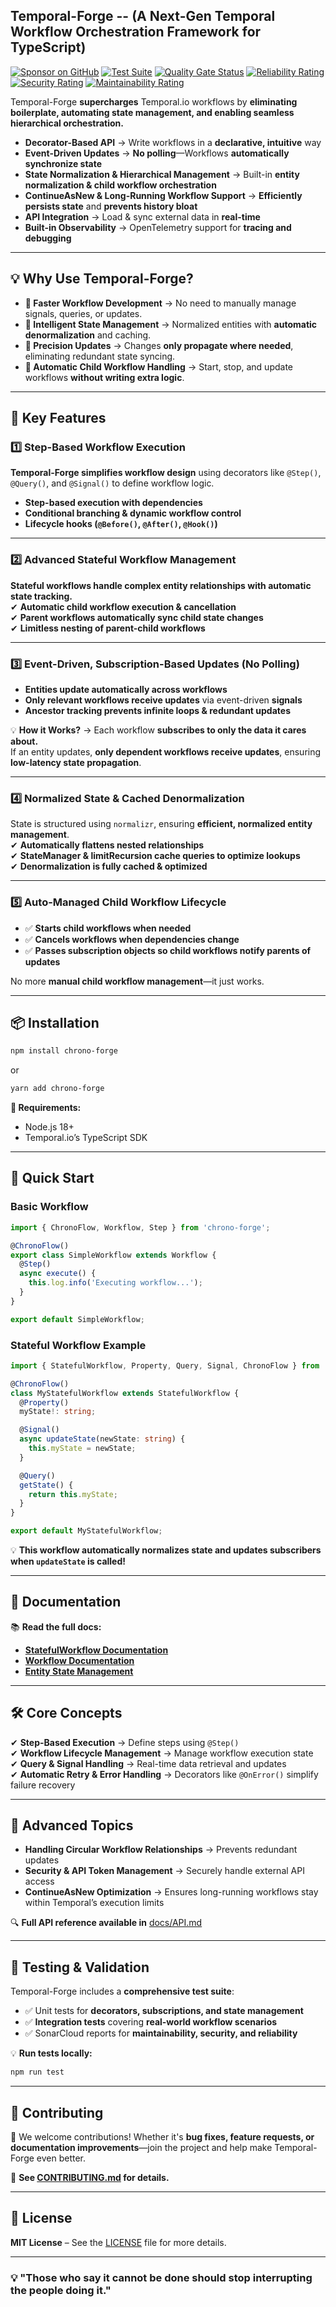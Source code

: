 ## Temporal-Forge -- (A Next-Gen Temporal Workflow Orchestration Framework for TypeScript)

 [![Sponsor on GitHub](https://img.shields.io/badge/Sponsor-♥-ff69b4)](https://github.com/sponsors/pilsy)   [![Test Suite](https://github.com/pilsy/chrono-forge/actions/workflows/run-tests.yml/badge.svg)](https://github.com/pilsy/chrono-forge/actions/workflows/run-tests.yml)   [![Quality Gate Status](https://sonarcloud.io/api/project_badges/measure?project=pilsy_chrono-forge&metric=alert_status)](https://sonarcloud.io/summary/new_code?id=pilsy_chrono-forge)   [![Reliability Rating](https://sonarcloud.io/api/project_badges/measure?project=pilsy_chrono-forge&metric=reliability_rating)](https://sonarcloud.io/summary/new_code?id=pilsy_chrono-forge)   [![Security Rating](https://sonarcloud.io/api/project_badges/measure?project=pilsy_chrono-forge&metric=security_rating)](https://sonarcloud.io/summary/new_code?id=pilsy_chrono-forge)   [![Maintainability Rating](https://sonarcloud.io/api/project_badges/measure?project=pilsy_chrono-forge&metric=sqale_rating)](https://sonarcloud.io/summary/new_code?id=pilsy_chrono-forge)  

Temporal-Forge **supercharges** Temporal.io workflows by **eliminating boilerplate, automating state management, and enabling seamless hierarchical orchestration.**  

- **Decorator-Based API** → Write workflows in a **declarative, intuitive** way  
- **Event-Driven Updates** → **No polling**—Workflows **automatically synchronize state**  
- **State Normalization & Hierarchical Management** → Built-in **entity normalization & child workflow orchestration**  
- **ContinueAsNew & Long-Running Workflow Support** → **Efficiently persists state** and **prevents history bloat**  
- **API Integration** → Load & sync external data in **real-time**  
- **Built-in Observability** → OpenTelemetry support for **tracing and debugging**  

---

## **💡 Why Use Temporal-Forge?**

- **🚀 Faster Workflow Development** → No need to manually manage signals, queries, or updates.  
- **🧠 Intelligent State Management** → Normalized entities with **automatic denormalization** and caching.  
- **🎯 Precision Updates** → Changes **only propagate where needed**, eliminating redundant state syncing.  
- **🤖 Automatic Child Workflow Handling** → Start, stop, and update workflows **without writing extra logic**.  

---

## **📌 Key Features**

### **1️⃣ Step-Based Workflow Execution**

**Temporal-Forge simplifies workflow design** using decorators like `@Step()`, `@Query()`, and `@Signal()` to define workflow logic.  

- **Step-based execution with dependencies**  
- **Conditional branching & dynamic workflow control**  
- **Lifecycle hooks (`@Before()`, `@After()`, `@Hook()`)**  

---

### **2️⃣ Advanced Stateful Workflow Management**

**Stateful workflows handle complex entity relationships with automatic state tracking.**  
✔ **Automatic child workflow execution & cancellation**  
✔ **Parent workflows automatically sync child state changes**  
✔ **Limitless nesting of parent-child workflows**  

---

### **3️⃣ Event-Driven, Subscription-Based Updates (No Polling)**

- **Entities update automatically across workflows**
- **Only relevant workflows receive updates** via event-driven **signals**
- **Ancestor tracking prevents infinite loops & redundant updates**  

💡 **How it Works?** → Each workflow **subscribes to only the data it cares about.**  
If an entity updates, **only dependent workflows receive updates**, ensuring **low-latency state propagation**.  

---

### **4️⃣ Normalized State & Cached Denormalization**

State is structured using `normalizr`, ensuring **efficient, normalized entity management**.  
✔ **Automatically flattens nested relationships**  
✔ **StateManager & limitRecursion cache queries to optimize lookups**  
✔ **Denormalization is fully cached & optimized**  

---

### **5️⃣ Auto-Managed Child Workflow Lifecycle**

- ✅ **Starts child workflows when needed**  
- ✅ **Cancels workflows when dependencies change**  
- ✅ **Passes subscription objects so child workflows notify parents of updates**  

No more **manual child workflow management**—it just works.  

---

## **📦 Installation**

```bash
npm install chrono-forge
```

or  

```bash
yarn add chrono-forge
```

**🔧 Requirements:**  

- Node.js 18+  
- Temporal.io’s TypeScript SDK  

---

## **🚀 Quick Start**

### **Basic Workflow**

```typescript
import { ChronoFlow, Workflow, Step } from 'chrono-forge';

@ChronoFlow()
export class SimpleWorkflow extends Workflow {
  @Step()
  async execute() {
    this.log.info('Executing workflow...');
  }
}

export default SimpleWorkflow;
```

### **Stateful Workflow Example**

```typescript
import { StatefulWorkflow, Property, Query, Signal, ChronoFlow } from 'chrono-forge';

@ChronoFlow()
class MyStatefulWorkflow extends StatefulWorkflow {
  @Property()
  myState!: string;

  @Signal()
  async updateState(newState: string) {
    this.myState = newState;
  }

  @Query()
  getState() {
    return this.myState;
  }
}

export default MyStatefulWorkflow;
```

💡 **This workflow automatically normalizes state and updates subscribers when `updateState` is called!**

---

## **📖 Documentation**

📚 **Read the full docs:**  

- **[StatefulWorkflow Documentation](docs/StatefulWorkflow.md)**
- **[Workflow Documentation](docs/Workflow.md)**
- **[Entity State Management](docs/entities.md)**

---

## **🛠️ Core Concepts**

✔ **Step-Based Execution** → Define steps using `@Step()`  
✔ **Workflow Lifecycle Management** → Manage workflow execution state  
✔ **Query & Signal Handling** → Real-time data retrieval and updates  
✔ **Automatic Retry & Error Handling** → Decorators like `@OnError()` simplify failure recovery  

---

## **📌 Advanced Topics**

- **Handling Circular Workflow Relationships** → Prevents redundant updates  
- **Security & API Token Management** → Securely handle external API access  
- **ContinueAsNew Optimization** → Ensures long-running workflows stay within Temporal’s execution limits  

🔍 **Full API reference available in** [docs/API.md](docs/API.md)  

---

## **🧪 Testing & Validation**

Temporal-Forge includes a **comprehensive test suite**:

- ✅ Unit tests for **decorators, subscriptions, and state management**  
- ✅ **Integration tests** covering **real-world workflow scenarios**  
- ✅ SonarCloud reports for **maintainability, security, and reliability**  

💡 **Run tests locally:**  

```bash
npm run test
```

---

## **🤝 Contributing**

🚀 We welcome contributions! Whether it's **bug fixes, feature requests, or documentation improvements**—join the project and help make Temporal-Forge even better.  

📌 **See [CONTRIBUTING.md](./CONTRIBUTING.md) for details.**  

---

## **📜 License**

**MIT License** – See the [LICENSE](./LICENSE) file for more details.

---

### **💡 "Those who say it cannot be done should stop interrupting the people doing it."**  
